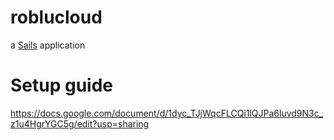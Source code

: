 # roblucloud

a [Sails](http://sailsjs.org) application

# Setup guide
https://docs.google.com/document/d/1dyc_TJjWqcFLCQi1lQJPa6luvd9N3c_z1u4HgrYGC5g/edit?usp=sharing
